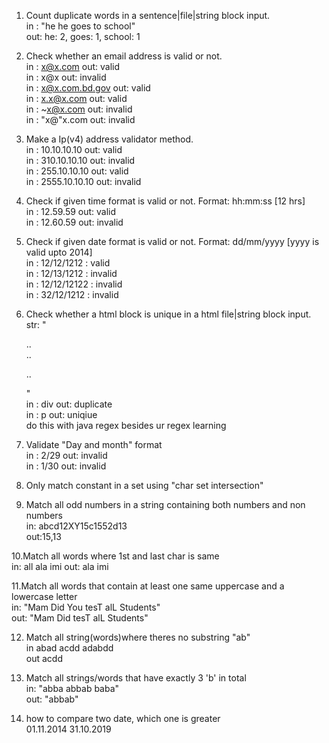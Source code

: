 1. Count duplicate words in a sentence|file|string block input.<br>
in : "he he goes to school"<br>
out: he: 2, goes: 1, school: 1<br>

2. Check whether an email address is valid or not.<br>
in : x@x.com out: valid <br>
in : x@x out: invalid<br>
in : x@x.com.bd.gov out: valid<br>
in : x.x@x.com out: valid<br>
in : ~x@x.com out: invalid<br>
in : "x@"x.com out: invalid<br>

3. Make a Ip(v4) address validator method.<br>
in : 10.10.10.10 out: valid<br>
in : 310.10.10.10 out: invalid<br>
in : 255.10.10.10 out: valid<br>
in : 2555.10.10.10 out: invalid<br>

4. Check if given time format is valid or not. Format: hh:mm:ss [12 hrs]<br>
in : 12.59.59 out: valid<br>
in : 12.60.59 out: invalid<br>

5. Check if given date format is valid or not. Format: dd/mm/yyyy [yyyy is valid upto 2014]<br>
in : 12/12/1212 : valid<br>
in : 12/13/1212 : invalid<br>
in : 12/12/12122 : invalid<br>
in : 32/12/1212 : invalid<br>

6. Check whether a html block is unique in a html file|string block input.
str: "<div>..</div><div>..</div><p>..</p>"<br>
in : div out: duplicate<br>
in : p out: uniqiue<br>
do this with java regex besides ur regex learning<br>

7. Validate "Day and month" format<br>
in : 2/29 out: invalid<br>
in : 1/30 out: invalid<br>

8. Only match constant in a set using "char set intersection"<br>

9. Match all odd numbers in a string containing both numbers and non numbers<br>
in: abcd12XY15c1552d13<br> out:15,13<br>

10.Match all words where 1st and last char is same<br>
in: all ala imi out: ala imi<br>

11.Match all words that contain at least one same uppercase and a lowercase letter<br>
in: "Mam Did You tesT alL Students"<br>
out: "Mam Did tesT alL Students"<br>

12. Match all string(words)where theres no substring "ab"<br>
in abad acdd adabdd<br>
out acdd

13. Match all strings/words that have exactly 3 'b' in total<br>
in: "abba abbab baba"<br>
out: "abbab"

14. how to compare two date, which one is greater<br>
01.11.2014 31.10.2019<br>